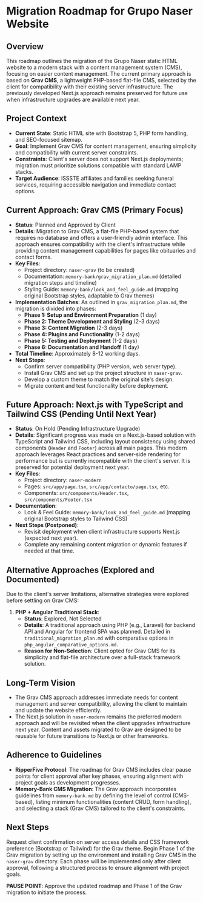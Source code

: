 # Migration Roadmap for Grupo Naser Website

## Overview
This roadmap outlines the migration of the Grupo Naser static HTML website to a modern stack with a content management system (CMS), focusing on easier content management. The current primary approach is based on **Grav CMS**, a lightweight PHP-based flat-file CMS, selected by the client for compatibility with their existing server infrastructure. The previously developed Next.js approach remains preserved for future use when infrastructure upgrades are available next year.

## Project Context
- **Current State**: Static HTML site with Bootstrap 5, PHP form handling, and SEO-focused sitemap.
- **Goal**: Implement Grav CMS for content management, ensuring simplicity and compatibility with current server constraints.
- **Constraints**: Client's server does not support Next.js deployments; migration must prioritize solutions compatible with standard LAMP stacks.
- **Target Audience**: ISSSTE affiliates and families seeking funeral services, requiring accessible navigation and immediate contact options.

## Current Approach: Grav CMS (Primary Focus)
- **Status**: Planned and Approved by Client
- **Details**: Migration to Grav CMS, a flat-file PHP-based system that requires no database and offers a user-friendly admin interface. This approach ensures compatibility with the client's infrastructure while providing content management capabilities for pages like obituaries and contact forms.
- **Key Files**:
  - Project directory: `naser-grav` (to be created)
  - Documentation: `memory-bank/grav_migration_plan.md` (detailed migration steps and timeline)
  - Styling Guide: `memory-bank/look_and_feel_guide.md` (mapping original Bootstrap styles, adaptable to Grav themes)
- **Implementation Batches**: As outlined in `grav_migration_plan.md`, the migration is divided into phases:
  - **Phase 1: Setup and Environment Preparation** (1 day)
  - **Phase 2: Theme Development and Styling** (2-3 days)
  - **Phase 3: Content Migration** (2-3 days)
  - **Phase 4: Plugins and Functionality** (1-2 days)
  - **Phase 5: Testing and Deployment** (1-2 days)
  - **Phase 6: Documentation and Handoff** (1 day)
- **Total Timeline**: Approximately 8-12 working days.
- **Next Steps**:
  - Confirm server compatibility (PHP version, web server type).
  - Install Grav CMS and set up the project structure in `naser-grav`.
  - Develop a custom theme to match the original site's design.
  - Migrate content and test functionality before deployment.

## Future Approach: Next.js with TypeScript and Tailwind CSS (Pending Until Next Year)
- **Status**: On Hold (Pending Infrastructure Upgrade)
- **Details**: Significant progress was made on a Next.js-based solution with TypeScript and Tailwind CSS, including layout consistency using shared components (`Header` and `Footer`) across all main pages. This modern approach leverages React practices and server-side rendering for performance but is currently incompatible with the client's server. It is preserved for potential deployment next year.
- **Key Files**:
  - Project directory: `naser-modern`
  - Pages: `src/app/page.tsx`, `src/app/contacto/page.tsx`, etc.
  - Components: `src/components/Header.tsx`, `src/components/Footer.tsx`
- **Documentation**:
  - Look & Feel Guide: `memory-bank/look_and_feel_guide.md` (mapping original Bootstrap styles to Tailwind CSS)
- **Next Steps (Postponed)**:
  - Revisit deployment when client infrastructure supports Next.js (expected next year).
  - Complete any remaining content migration or dynamic features if needed at that time.

## Alternative Approaches (Explored and Documented)
Due to the client's server limitations, alternative strategies were explored before settling on Grav CMS:
1. **PHP + Angular Traditional Stack**:
   - **Status**: Explored, Not Selected
   - **Details**: A traditional approach using PHP (e.g., Laravel) for backend API and Angular for frontend SPA was planned. Detailed in `traditional_migration_plan.md` with comparative options in `php_angular_comparative_options.md`.
   - **Reason for Non-Selection**: Client opted for Grav CMS for its simplicity and flat-file architecture over a full-stack framework solution.

## Long-Term Vision
- The Grav CMS approach addresses immediate needs for content management and server compatibility, allowing the client to maintain and update the website efficiently.
- The Next.js solution in `naser-modern` remains the preferred modern approach and will be revisited when the client upgrades infrastructure next year. Content and assets migrated to Grav are designed to be reusable for future transitions to Next.js or other frameworks.

## Adherence to Guidelines
- **RipperFive Protocol**: The roadmap for Grav CMS includes clear pause points for client approval after key phases, ensuring alignment with project goals as development progresses.
- **Memory-Bank CMS Migration**: The Grav approach incorporates guidelines from `memory-bank.md` by defining the level of control (CMS-based), listing minimum functionalities (content CRUD, form handling), and selecting a stack (Grav CMS) tailored to the client's constraints.

## Next Steps
Request client confirmation on server access details and CSS framework preference (Bootstrap or Tailwind) for the Grav theme. Begin Phase 1 of the Grav migration by setting up the environment and installing Grav CMS in the `naser-grav` directory. Each phase will be implemented only after client approval, following a structured process to ensure alignment with project goals.

**PAUSE POINT**: Approve the updated roadmap and Phase 1 of the Grav migration to initiate the process.
